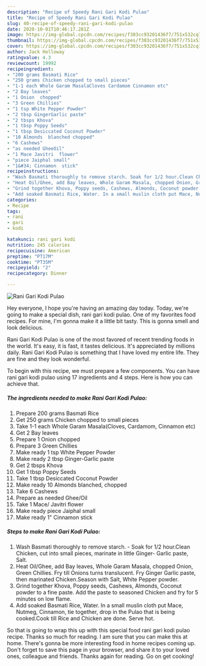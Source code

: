 ```yaml
---
description: "Recipe of Speedy Rani Gari Kodi Pulao"
title: "Recipe of Speedy Rani Gari Kodi Pulao"
slug: 40-recipe-of-speedy-rani-gari-kodi-pulao
date: 2020-10-01T10:46:17.281Z
image: https://img-global.cpcdn.com/recipes/f303cc93201436f7/751x532cq70/rani-gari-kodi-pulao-recipe-main-photo.jpg
thumbnail: https://img-global.cpcdn.com/recipes/f303cc93201436f7/751x532cq70/rani-gari-kodi-pulao-recipe-main-photo.jpg
cover: https://img-global.cpcdn.com/recipes/f303cc93201436f7/751x532cq70/rani-gari-kodi-pulao-recipe-main-photo.jpg
author: Jack Holloway
ratingvalue: 4.3
reviewcount: 19992
recipeingredient:
- "200 grams Basmati Rice"
- "250 grams Chicken chopped to small pieces"
- "1-1 each Whole Garam MasalaCloves Cardamom Cinnamon etc"
- "2 Bay leaves"
- "1 Onion  chopped"
- "3 Green Chillies"
- "1 tsp White Pepper Powder"
- "2 tbsp GingerGarlic paste"
- "2 tbsps Khova"
- "1 tbsp Poppy Seeds"
- "1 tbsp Desiccated Coconut Powder"
- "10 Almonds  blanched chopped"
- "6 Cashews"
- "as needed GheeOil"
- "1 Mace Javitri  flower"
- "piece Jaiphal small"
- "1&#34; Cinnamon  stick"
recipeinstructions:
- "Wash Basmati thoroughly to remove starch. Soak for 1/2 hour.Clean Chicken, cut into small pieces, marinate in little Ginger- Garlic paste, Salt."
- "Heat Oil/Ghee, add Bay leaves, Whole Garam Masala, chopped Onion, Green Chillies. Fry till Onions turns translucent. Fry Ginger Garlic paste, then marinated Chicken.Season with Salt, White Pepper powder."
- "Grind together Khova, Poppy seeds, Cashews, Almonds, Coconut powder to a fine paste. Add the paste to seasoned Chicken and fry for 5 minutes on low flame."
- "Add soaked Basmati Rice, Water. In a small muslin cloth put Mace, Nutmeg, Cinnamon, tie together, drop in the Pulao that is being cooked.Cook till Rice and Chicken are done. Serve hot."
categories:
- Recipe
tags:
- rani
- gari
- kodi

katakunci: rani gari kodi 
nutrition: 245 calories
recipecuisine: American
preptime: "PT17M"
cooktime: "PT35M"
recipeyield: "2"
recipecategory: Dinner

---
```



![Rani Gari Kodi Pulao](https://img-global.cpcdn.com/recipes/f303cc93201436f7/751x532cq70/rani-gari-kodi-pulao-recipe-main-photo.jpg)

Hey everyone, I hope you're having an amazing day today. Today, we're going to make a special dish, rani gari kodi pulao. One of my favorites food recipes. For mine, I'm gonna make it a little bit tasty. This is gonna smell and look delicious.



Rani Gari Kodi Pulao is one of the most favored of recent trending foods in the world. It's easy, it is fast, it tastes delicious. It's appreciated by millions daily. Rani Gari Kodi Pulao is something that I have loved my entire life. They are fine and they look wonderful.


To begin with this recipe, we must prepare a few components. You can have rani gari kodi pulao using 17 ingredients and 4 steps. Here is how you can achieve that.

<!--inarticleads1-->

##### The ingredients needed to make Rani Gari Kodi Pulao:

1. Prepare 200 grams Basmati Rice
1. Get 250 grams Chicken chopped to small pieces
1. Take 1-1 each Whole Garam Masala(Cloves, Cardamom, Cinnamon etc)
1. Get 2 Bay leaves
1. Prepare 1 Onion  chopped
1. Prepare 3 Green Chillies
1. Make ready 1 tsp White Pepper Powder
1. Make ready 2 tbsp Ginger-Garlic paste
1. Get 2 tbsps Khova
1. Get 1 tbsp Poppy Seeds
1. Take 1 tbsp Desiccated Coconut Powder
1. Make ready 10 Almonds  blanched, chopped
1. Take 6 Cashews
1. Prepare as needed Ghee/Oil
1. Take 1 Mace/ Javitri  flower
1. Make ready piece Jaiphal small
1. Make ready 1&#34; Cinnamon  stick




<!--inarticleads2-->

##### Steps to make Rani Gari Kodi Pulao:

1. Wash Basmati thoroughly to remove starch. - Soak for 1/2 hour.Clean Chicken, cut into small pieces, marinate in little Ginger- Garlic paste, Salt.
1. Heat Oil/Ghee, add Bay leaves, Whole Garam Masala, chopped Onion, Green Chillies. Fry till Onions turns translucent. Fry Ginger Garlic paste, then marinated Chicken.Season with Salt, White Pepper powder.
1. Grind together Khova, Poppy seeds, Cashews, Almonds, Coconut powder to a fine paste. Add the paste to seasoned Chicken and fry for 5 minutes on low flame.
1. Add soaked Basmati Rice, Water. In a small muslin cloth put Mace, Nutmeg, Cinnamon, tie together, drop in the Pulao that is being cooked.Cook till Rice and Chicken are done. Serve hot.




So that is going to wrap this up with this special food rani gari kodi pulao recipe. Thanks so much for reading. I am sure that you can make this at home. There's gonna be more interesting food in home recipes coming up. Don't forget to save this page in your browser, and share it to your loved ones, colleague and friends. Thanks again for reading. Go on get cooking!

